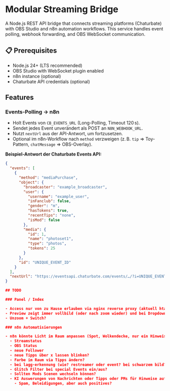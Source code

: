 # Modular Streaming Bridge

A Node.js REST API bridge that connects streaming platforms (Chaturbate) with OBS Studio and n8n automation workflows. This service handles event polling, webhook forwarding, and OBS WebSocket communication.

## 📋 Prerequisites

- Node.js 24+ (LTS recommended)
- OBS Studio with WebSocket plugin enabled
- n8n instance (optional)
- Chaturbate API credentials (optional)

## Features

### Events-Polling → n8n

- Holt Events von `CB_EVENTS_URL` (Long-Polling, Timeout 120 s).
- Sendet jedes Event unverändert als POST an `N8N_WEBHOOK_URL`.
- Nutzt `nextUrl` aus der API-Antwort, um fortzusetzen.
- Optional im n8n-Workflow nach `method` verzweigen (z. B. `tip` ⇒ Toy-Pattern, `chatMessage` ⇒ OBS-Overlay).

**Beispiel-Antwort der Chaturbate Events API:**

```json
{
  "events": [
    {
      "method": "mediaPurchase",
      "object": {
        "broadcaster": "example_broadcaster",
        "user": {
          "username": "example_user",
          "inFanclub": false,
          "gender": "m",
          "hasTokens": true,
          "recentTips": "none",
          "isMod": false
        },
        "media": {
          "id": 1,
          "name": "photoset1",
          "type": "photos",
          "tokens": 25
        }
      },
      "id": "UNIQUE_EVENT_ID"
    }
  ],
  "nextUrl": "https://eventsapi.chaturbate.com/events/…/?i=UNIQUE_EVENT_ID&timeout=10"
}

## TODO

### Panel / Index

- Access nur von zu Hause erlauben via nginx reverse proxy (aktuell htaccess, doku!)
- Preview zeigt immer vollbild (oder nach zoom wieder) und bei Dropdown die richtige Cam, für Zoom+Switch
- Unzoom + Switch?

### n8n Automatisierungen

- n8n könnte Licht im Raum anpassen (Spot, Wolkendecke, nur ein Hinweis)
  - Streamstatus
  - OBS Status
  - neue Follower
  - neue Tipps über x lassen blinken?
  - Farbe im Raum via Tipps ändern?
  - bei lagg-erkennung (wie? restreamer oder event? bei schwarzem bild? offline/brb scene)
  - Glitch Filter bei special Events ein/aus?
  - Sollten Mods Scenen wechseln können?
  - KI Auswerungen von Nachrichten oder Tipps oder PMs für Hinweise auf den Desktop? 
    - Spam, Beleidigungen, aber auch positives?